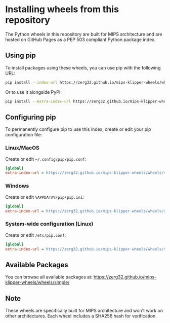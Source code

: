 # Installing wheels from this repository

The Python wheels in this repository are built for MIPS architecture and are hosted on GitHub Pages as a PEP 503 compliant Python package index.

## Using pip

To install packages using these wheels, you can use pip with the following URL:

```bash
pip install --index-url https://zerg32.github.io/mips-klipper-wheels/wheels/simple/ <package-name>
```

Or to use it alongside PyPI:

```bash
pip install --extra-index-url https://zerg32.github.io/mips-klipper-wheels/wheels/simple/ <package-name>
```

## Configuring pip

To permanently configure pip to use this index, create or edit your pip configuration file:

### Linux/MacOS
Create or edit `~/.config/pip/pip.conf`:
```ini
[global]
extra-index-url = https://zerg32.github.io/mips-klipper-wheels/wheels/simple/
```

### Windows
Create or edit `%APPDATA%\pip\pip.ini`:
```ini
[global]
extra-index-url = https://zerg32.github.io/mips-klipper-wheels/wheels/simple/
```

### System-wide configuration (Linux)
Create or edit `/etc/pip.conf`:
```ini
[global]
extra-index-url = https://zerg32.github.io/mips-klipper-wheels/wheels/simple/
```

## Available Packages

You can browse all available packages at:
https://zerg32.github.io/mips-klipper-wheels/wheels/simple/

## Note

These wheels are specifically built for MIPS architecture and won't work on other architectures. Each wheel includes a SHA256 hash for verification.